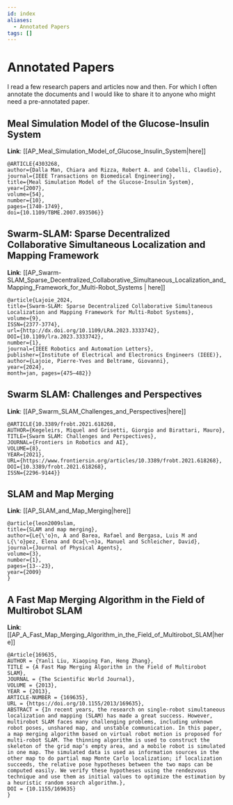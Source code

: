 ```yaml
---
id: index
aliases:
  - Annotated Papers
tags: []
---
```


# Annotated Papers

I read a few research papers and articles now and then. For which I often annotate the documents and I would like to share it to anyone who might need a pre-annotated paper.

## Meal Simulation Model of the Glucose-Insulin System
**Link**: [[AP_Meal_Simulation_Model_of_Glucose_Insulin_System|here]] 
```
@ARTICLE{4303268,
author={Dalla Man, Chiara and Rizza, Robert A. and Cobelli, Claudio},
journal={IEEE Transactions on Biomedical Engineering},
title={Meal Simulation Model of the Glucose-Insulin System},
year={2007},
volume={54},
number={10},
pages={1740-1749},
doi={10.1109/TBME.2007.893506}}
```

## Swarm-SLAM: Sparse Decentralized Collaborative Simultaneous Localization and Mapping Framework
**Link**: [[AP_Swarm-SLAM_Sparse_Decentralized_Collaborative_Simultaneous_Localization_and_Mapping_Framework_for_Multi-Robot_Systems | here]]
```
@article{Lajoie_2024,
title={Swarm-SLAM: Sparse Decentralized Collaborative Simultaneous Localization and Mapping Framework for Multi-Robot Systems},
volume={9},
ISSN={2377-3774},
url={http://dx.doi.org/10.1109/LRA.2023.3333742},
DOI={10.1109/lra.2023.3333742},
number={1},
journal={IEEE Robotics and Automation Letters},
publisher={Institute of Electrical and Electronics Engineers (IEEE)},
author={Lajoie, Pierre-Yves and Beltrame, Giovanni},
year={2024},
month=jan, pages={475–482}}
```

## Swarm SLAM: Challenges and Perspectives
**Link**: [[AP_Swarm_SLAM_Challenges_and_Perspectives|here]] 
```
@ARTICLE{10.3389/frobt.2021.618268,
AUTHOR={Kegeleirs, Miquel and Grisetti, Giorgio and Birattari, Mauro},
TITLE={Swarm SLAM: Challenges and Perspectives},
JOURNAL={Frontiers in Robotics and AI},
VOLUME={8},
YEAR={2021},
URL={https://www.frontiersin.org/articles/10.3389/frobt.2021.618268},
DOI={10.3389/frobt.2021.618268},
ISSN={2296-9144}}
```

## SLAM and Map Merging
**Link**: [[AP_SLAM_and_Map_Merging|here]] 
```
@article{leon2009slam,
title={SLAM and map merging},
author={Le{\'o}n, A and Barea, Rafael and Bergasa, Luis M and L{\'o}pez, Elena and Oca{\~n}a, Manuel and Schleicher, David},
journal={Journal of Physical Agents},
volume={3},
number={1},
pages={13--23},
year={2009}
}
```

## A Fast Map Merging Algorithm in the Field of Multirobot SLAM
**Link**: [[AP_A_Fast_Map_Merging_Algorithm_in_the_Field_of_Multirobot_SLAM|here]]
```
@Article{169635,
AUTHOR = {Yanli Liu, Xiaoping Fan, Heng Zhang},
TITLE = {A Fast Map Merging Algorithm in the Field of Multirobot SLAM},
JOURNAL = {The Scientific World Journal},
VOLUME = {2013},
YEAR = {2013},
ARTICLE-NUMBER = {169635},
URL = {https://doi.org/10.1155/2013/169635},
ABSTRACT = {In recent years, the research on single-robot simultaneous localization and mapping (SLAM) has made a great success. However, multirobot SLAM faces many challenging problems, including unknown robot poses, unshared map, and unstable communication. In this paper, a map merging algorithm based on virtual robot motion is proposed for multi-robot SLAM. The thinning algorithm is used to construct the skeleton of the grid map’s empty area, and a mobile robot is simulated in one map. The simulated data is used as information sources in the other map to do partial map Monte Carlo localization; if localization succeeds, the relative pose hypotheses between the two maps can be computed easily. We verify these hypotheses using the rendezvous technique and use them as initial values to optimize the estimation by a heuristic random search algorithm.},
DOI = {10.1155/169635}
}
```
